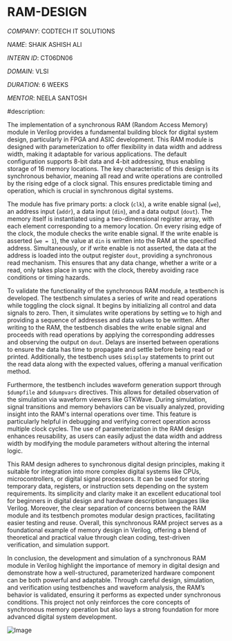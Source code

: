 # RAM-DESIGN

*COMPANY*: CODTECH IT SOLUTIONS 

*NAME*: SHAIK ASHISH ALI

*INTERN ID*: CT06DN06

*DOMAIN*: VLSI

*DURATION*: 6 WEEKS

*MENTOR*: NEELA SANTOSH

#description:

The implementation of a synchronous RAM (Random Access Memory) module in Verilog provides a fundamental building block for digital system design, particularly in FPGA and ASIC development. This RAM module is designed with parameterization to offer flexibility in data width and address width, making it adaptable for various applications. The default configuration supports 8-bit data and 4-bit addressing, thus enabling storage of 16 memory locations. The key characteristic of this design is its synchronous behavior, meaning all read and write operations are controlled by the rising edge of a clock signal. This ensures predictable timing and operation, which is crucial in synchronous digital systems.

The module has five primary ports: a clock (`clk`), a write enable signal (`we`), an address input (`addr`), a data input (`din`), and a data output (`dout`). The memory itself is instantiated using a two-dimensional register array, with each element corresponding to a memory location. On every rising edge of the clock, the module checks the write enable signal. If the write enable is asserted (`we = 1`), the value at `din` is written into the RAM at the specified address. Simultaneously, or if write enable is not asserted, the data at the address is loaded into the output register `dout`, providing a synchronous read mechanism. This ensures that any data change, whether a write or a read, only takes place in sync with the clock, thereby avoiding race conditions or timing hazards.

To validate the functionality of the synchronous RAM module, a testbench is developed. The testbench simulates a series of write and read operations while toggling the clock signal. It begins by initializing all control and data signals to zero. Then, it simulates write operations by setting `we` to high and providing a sequence of addresses and data values to be written. After writing to the RAM, the testbench disables the write enable signal and proceeds with read operations by applying the corresponding addresses and observing the output on `dout`. Delays are inserted between operations to ensure the data has time to propagate and settle before being read or printed. Additionally, the testbench uses `$display` statements to print out the read data along with the expected values, offering a manual verification method.

Furthermore, the testbench includes waveform generation support through `$dumpfile` and `$dumpvars` directives. This allows for detailed observation of the simulation via waveform viewers like GTKWave. During simulation, signal transitions and memory behaviors can be visually analyzed, providing insight into the RAM's internal operations over time. This feature is particularly helpful in debugging and verifying correct operation across multiple clock cycles. The use of parameterization in the RAM design enhances reusability, as users can easily adjust the data width and address width by modifying the module parameters without altering the internal logic.

This RAM design adheres to synchronous digital design principles, making it suitable for integration into more complex digital systems like CPUs, microcontrollers, or digital signal processors. It can be used for storing temporary data, registers, or instruction sets depending on the system requirements. Its simplicity and clarity make it an excellent educational tool for beginners in digital design and hardware description languages like Verilog. Moreover, the clear separation of concerns between the RAM module and its testbench promotes modular design practices, facilitating easier testing and reuse. Overall, this synchronous RAM project serves as a foundational example of memory design in Verilog, offering a blend of theoretical and practical value through clean coding, test-driven verification, and simulation support.

In conclusion, the development and simulation of a synchronous RAM module in Verilog highlight the importance of memory in digital design and demonstrate how a well-structured, parameterized hardware component can be both powerful and adaptable. Through careful design, simulation, and verification using testbenches and waveform analysis, the RAM’s behavior is validated, ensuring it performs as expected under synchronous conditions. This project not only reinforces the core concepts of synchronous memory operation but also lays a strong foundation for more advanced digital system development.


![Image](https://github.com/user-attachments/assets/f75aabba-95de-45ba-bb86-0db6798e5cc9)
